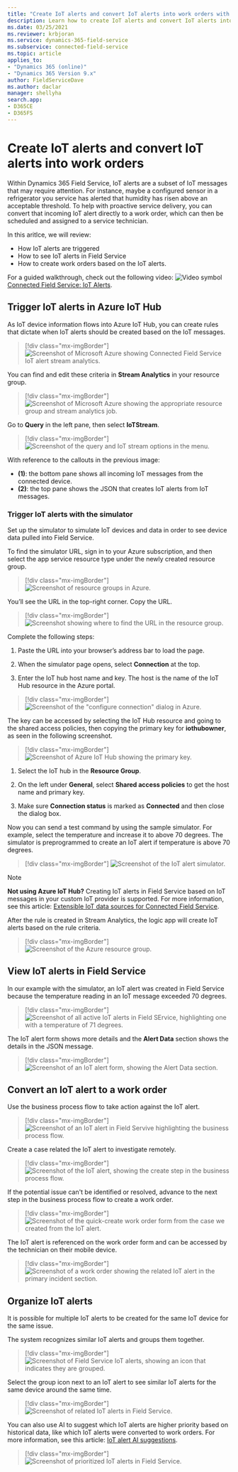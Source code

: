 ```yaml
---
title: "Create IoT alerts and convert IoT alerts into work orders with Connected Field Service for Dynamics 365 Field Service | MicrosoftDocs"
description: Learn how to create IoT alerts and convert IoT alerts into work orders with Connected Field Service for Dynamics 365 Field Service
ms.date: 03/25/2021
ms.reviewer: krbjoran
ms.service: dynamics-365-field-service
ms.subservice: connected-field-service
ms.topic: article
applies_to:
- "Dynamics 365 (online)"
- "Dynamics 365 Version 9.x"
author: FieldServiceDave
ms.author: daclar
manager: shellyha
search.app:
- D365CE
- D365FS
---
```


# Create IoT alerts and convert IoT alerts into work orders

Within Dynamics 365 Field Service, IoT alerts are a subset of IoT messages that may require attention. For instance, maybe a configured sensor in a refrigerator you service has alerted that humidity has risen above an acceptable threshold. To help with proactive service delivery, you can convert that incoming IoT alert directly to a work order, which can then be scheduled and assigned to a service technician. 

In this aritlce, we will review:

- How IoT alerts are triggered 
- How to see IoT alerts in Field Service 
- How to create work orders based on the IoT alerts. 

For a guided walkthrough, check out the following video: ![Video symbol](../field-service/media/video-icon.png "Video symbol") [Connected Field Service: IoT Alerts](https://youtu.be/tkBSLhKNfmQ). 




## Trigger IoT alerts in Azure IoT Hub 

As IoT device information flows into Azure IoT Hub, you can create rules that dictate when IoT alerts should be created based on the IoT messages.

> [!div class="mx-imgBorder"]
> ![Screenshot of Microsoft Azure showing Connected Field Service IoT alert stream analytics.](./media/cfs-iot-alert-stream-analytics1.png)

You can find and edit these criteria in **Stream Analytics** in your resource group.

> [!div class="mx-imgBorder"]
> ![Screenshot of Microsoft Azure showing the appropriate resource group and stream analytics job.](./media/cfs-iot-alert-stream-analytics.png)

Go to **Query** in the left pane, then select **IoTStream**. 

> [!div class="mx-imgBorder"]
> ![Screenshot of the query and IoT stream options in the menu.](./media/cfs-iot-alert-stream-analytics2.png)

With reference to the callouts in the previous image:

- **(1)**: the bottom pane shows all incoming IoT messages from the connected device. 
- **(2)**: the top pane shows the JSON that creates IoT alerts from IoT messages.


### Trigger IoT alerts with the simulator

Set up the simulator to simulate IoT devices and data in order to see device data pulled into Field Service.

To find the simulator URL, sign in to your Azure subscription, and then select the app service resource type under the newly created resource group. 

> [!div class="mx-imgBorder"]
> ![Screenshot of resource groups in Azure.](./media/cfs-iot-alert-simulator1.png)

You’ll see the URL in the top-right corner. Copy the URL. 

> [!div class="mx-imgBorder"]
> ![Screenshot showing where to find the URL in the resource group.](./media/cfs-iot-alert-simulator2.png)

Complete the following steps:
  
1. Paste the URL into your browser’s address bar to load the page.  
  
2. When the simulator page opens, select **Connection** at the top.  
  
3. Enter the IoT hub host name and key. The host is the name of the IoT Hub resource in the Azure portal. 

> [!div class="mx-imgBorder"]
> ![Screenshot of the "configure connection" dialog in Azure.](./media/cfs-iot-alert-simulator-connection.png)

 The key can be accessed by selecting the IoT Hub resource and going to the shared access policies, then copying the primary key for **iothubowner**, as seen in the following screenshot.

> [!div class="mx-imgBorder"]
> ![Screenshot of Azure IoT Hub showing the primary key.](./media/cfs-simulator-connection.png)
  
1. Select the IoT hub in the **Resource Group**.  
  
2. On the left under **General**, select **Shared access policies** to get the host name and primary key.  
  
3. Make sure **Connection status**  is marked as **Connected** and then close the dialog box.  

Now you can send a test command by using the sample simulator. For example, select the temperature and increase it to above 70 degrees. The simulator is preprogrammed to create an IoT alert if temperature is above 70 degrees.


> [!div class="mx-imgBorder"]
> ![Screenshot of the IoT alert simulator.](./media/cfs-iot-alert-simulator3.png)

> [!Note]
> **Not using Azure IoT Hub?** Creating IoT alerts in Field Service based on IoT messages in your custom IoT provider is supported. For more information, see this article: [Extensible IoT data sources for Connected Field Service](cfs-custom-iot-provider.md). 

After the rule is created in Stream Analytics, the logic app will create IoT alerts based on the rule criteria. 


> [!div class="mx-imgBorder"]
> ![Screenshot of the Azure resource group.](./media/cfs-iot-alert-logic-app.png)

## View IoT alerts in Field Service

In our example with the simulator, an IoT alert was created in Field Service because the temperature reading in an IoT message exceeded 70 degrees. 

> [!div class="mx-imgBorder"]
> ![Screenshot of all active IoT alerts in Field SErvice, highlighting one with a temperature of 71 degrees.](./media/cfs-iot-alert-from-simulator.png)

The IoT alert form shows more details and the **Alert Data** section shows the details in the JSON message. 

> [!div class="mx-imgBorder"]
> ![Screenshot of an IoT alert form, showing the Alert Data section.](./media/cfs-iot-alert-form.png)

## Convert an IoT alert to a work order

Use the business process flow to take action against the IoT alert.

> [!div class="mx-imgBorder"]
> ![Screenshot of an IoT alert in Field Servive highlighting the business process flow.](./media/cfs-iot-alert-bpf.png)

Create a case related the IoT alert to investigate remotely.

> [!div class="mx-imgBorder"]
> ![Screenshot of the IoT alert, showing the create step in the business process flow.](./media/cfs-iot-alert-next-stage.png)

If the potential issue can't be identified or resolved, advance to the next step in the business process flow to create a work order. 


> [!div class="mx-imgBorder"]
> ![Screenshot of the quick-create work order form from the case we created from the IoT alert.](./media/cfs-iot-alert-create-work-order.png)


The IoT alert is referenced on the work order form and can be accessed by the technician on their mobile device. 


> [!div class="mx-imgBorder"]
> ![Screenshot of a work order showing the related IoT alert in the primary incident section.](./media/cfs-iot-alert-work-order2.png)



## Organize IoT alerts

It is possible for multiple IoT alerts to be created for the same IoT device for the same issue.

The system recognizes similar IoT alerts and groups them together. 

> [!div class="mx-imgBorder"]
> ![Screenshot of Field Service IoT alerts, showing an icon that indicates they are grouped.](./media/cfs-iot-alert-parent1.png)

Select the group icon next to an IoT alert to see similar IoT alerts for the same device around the same time. 

> [!div class="mx-imgBorder"]
> ![Screenshot of related IoT alerts in Field Service.](./media/cfs-iot-alert-parent-diagram.png)

You can also use AI to suggest which IoT alerts are higher priority based on historical data, like which IoT alerts were converted to work orders. For more information, see this article: [IoT alert AI suggestions](iot-alerts-ai-based-suggestions.md). 


> [!div class="mx-imgBorder"]
> ![Screenshot of prioritized IoT alerts in Field Service.](./media/cfs-iot-alert-high-priority.png)

